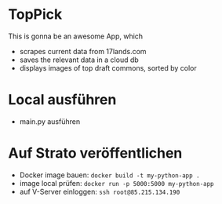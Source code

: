 # TopPick
This is gonna be an awesome App, which
- scrapes current data from 17lands.com
- saves the relevant data in a cloud db
- displays images of top draft commons, sorted by color

# Local ausführen
- main.py ausführen

# Auf Strato veröffentlichen
- Docker image bauen: ```docker build -t my-python-app .```
- image local prüfen: ```docker run -p 5000:5000 my-python-app```
- auf V-Server einloggen: ```ssh root@85.215.134.190```